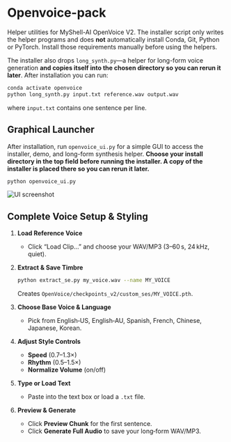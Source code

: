 # Openvoice-pack

Helper utilities for MyShell-AI OpenVoice V2. The installer script only writes the helper programs and does **not** automatically install Conda, Git, Python or PyTorch. Install those requirements manually before using the helpers.

The installer also drops `long_synth.py`—a helper for long-form voice generation **and copies itself into the chosen directory so you can rerun it later**. After installation you can run:

```bash
conda activate openvoice
python long_synth.py input.txt reference.wav output.wav
```

where `input.txt` contains one sentence per line.

## Graphical Launcher

After installation, run `openvoice_ui.py` for a simple GUI to access the installer, demo, and long-form synthesis helper. **Choose your install directory in the top field before running the installer. A copy of the installer is placed there so you can rerun it later.**

```bash
python openvoice_ui.py
```

![UI screenshot](screenshot.png)

## Complete Voice Setup & Styling

1. **Load Reference Voice**

   * Click “Load Clip…” and choose your WAV/MP3 (3–60 s, 24 kHz, quiet).

2. **Extract & Save Timbre**

   ```bash
   python extract_se.py my_voice.wav --name MY_VOICE
   ```

   Creates `OpenVoice/checkpoints_v2/custom_ses/MY_VOICE.pth`.

3. **Choose Base Voice & Language**

   * Pick from English‑US, English‑AU, Spanish, French, Chinese, Japanese, Korean.

4. **Adjust Style Controls**

   * **Speed** (0.7–1.3×)
   * **Rhythm** (0.5–1.5×)
   * **Normalize Volume** (on/off)

5. **Type or Load Text**

   * Paste into the text box or load a `.txt` file.

6. **Preview & Generate**

   * Click **Preview Chunk** for the first sentence.
   * Click **Generate Full Audio** to save your long‑form WAV/MP3.
